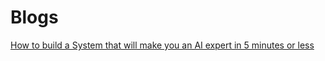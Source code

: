 # Blogs

[How to build a System that will make you an AI expert in 5 minutes or less](https://medium.com/@hemansnation/how-to-build-a-system-that-will-make-you-an-ai-expert-in-7-minutes-or-less-70c88d69b81e)


